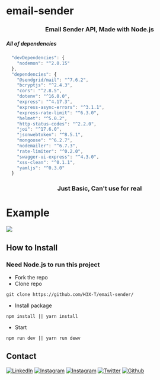 # email-sender

<h3 align="center">Email Sender API, Made with Node.js </h3>

<h5>All of dependencies</h5>

```js
  "devDependencies": {
    "nodemon": "^2.0.15"
  },
  "dependencies": {
    "@sendgrid/mail": "^7.6.2",
    "bcryptjs": "^2.4.3",
    "cors": "^2.8.5",
    "dotenv": "^16.0.0",
    "express": "^4.17.3",
    "express-async-errors": "^3.1.1",
    "express-rate-limit": "^6.3.0",
    "helmet": "^5.0.2",
    "http-status-codes": "^2.2.0",
    "joi": "^17.6.0",
    "jsonwebtoken": "^8.5.1",
    "mongoose": "^6.2.7",
    "nodemailer": "^6.7.3",
    "rate-limiter": "^0.2.0",
    "swagger-ui-express": "^4.3.0",
    "xss-clean": "^0.1.1",
    "yamljs": "^0.3.0"
  }
```

<h3 align="center">
 <a>Just Basic, Can't use for real</a>
</h3>

# Example


![](https://cdn.discordapp.com/attachments/740561017083527179/955412590815760384/unknown.png)

## How to Install

### Need Node.js to run this project

- Fork the repo
- Clone repo

```
git clone https://github.com/H3X-T/email-sender/
```

- Install package

```
npm install || yarn install
```

- Start

```
npm run dev || yarn run dewv
```

## Contact
<p>
  <a href="https://www.linkedin.com/in/supakornieamgomol/"><img alt="LinkedIn" src="https://img.shields.io/badge/LinkedIn-0077B5?style=for-the-badge&logo=linkedin&logoColor=white" /></a>
  <a href="https://www.instagram.com/supakornigm/"><img alt="Instagram" src="https://img.shields.io/badge/Instagram-E4405F?style=for-the-badge&logo=instagram&logoColor=white" /></a>
  <a href="https://www.facebook.com/spkngap/"><img alt="Instagram" src="https://img.shields.io/badge/facebook-%231877F2.svg?&style=for-the-badge&logo=facebook&logoColor=white" /></a>
  <a href="https://twitter.com/H3XxT_"><img alt="Twitter" src="https://img.shields.io/badge/twitter-%231877F2.svg?&style=for-the-badge&logo=twitter&logoColor=white" /></a>
  <a href="https://github.com/H3XxT"><img alt="Github" src="https://img.shields.io/badge/GitHub-100000?style=for-the-badge&logo=github&logoColor=white" /></a>
</p>

